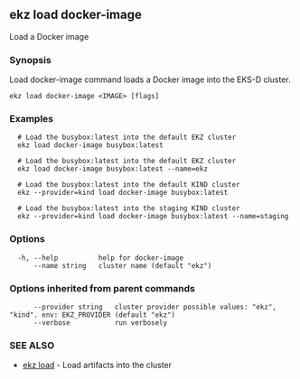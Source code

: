 ## ekz load docker-image

Load a Docker image

### Synopsis

Load docker-image command loads a Docker image into the EKS-D cluster.

```
ekz load docker-image <IMAGE> [flags]
```

### Examples

```
  # Load the busybox:latest into the default EKZ cluster
  ekz load docker-image busybox:latest

  # Load the busybox:latest into the default EKZ cluster
  ekz load docker-image busybox:latest --name=ekz

  # Load the busybox:latest into the default KIND cluster
  ekz --provider=kind load docker-image busybox:latest

  # Load the busybox:latest into the staging KIND cluster
  ekz --provider=kind load docker-image busybox:latest --name=staging

```

### Options

```
  -h, --help          help for docker-image
      --name string   cluster name (default "ekz")
```

### Options inherited from parent commands

```
      --provider string   cluster provider possible values: "ekz", "kind". env: EKZ_PROVIDER (default "ekz")
      --verbose           run verbosely
```

### SEE ALSO

* [ekz load](ekz_load.md)	 - Load artifacts into the cluster

